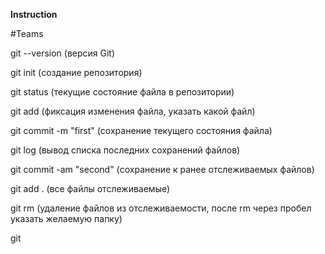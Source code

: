 **Instruction**

#Teams

git --version (версия Git)

git init (создание репозитория)

git status (текущие состояние файла в репозитории)

git add (фиксация изменения файла, указать какой файл)

git commit -m "first" (сохранение текущего состояния файла)

git log (вывод списка последних сохранений файлов)

git commit -am "second" (сохранение к ранее отслеживаемых файлов)

git add . (все файлы отслеживаемые)

git rm (удаление файлов из отслеживаемости, после rm через пробел указать желаемую папку)

git 